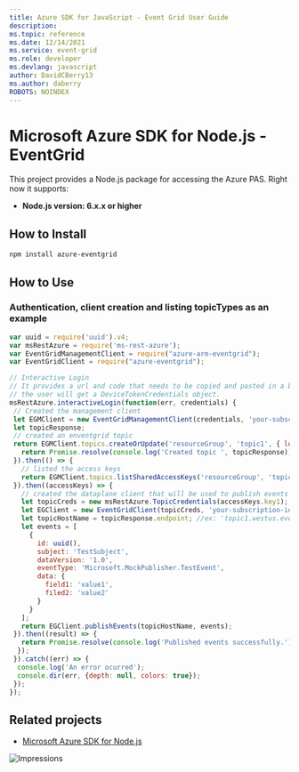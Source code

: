```yaml
---
title: Azure SDK for JavaScript - Event Grid User Guide
description: 
ms.topic: reference
ms.date: 12/14/2021
ms.service: event-grid
ms.role: developer
ms.devlang: javascript
author: DavidCBerry13
ms.author: daberry
ROBOTS: NOINDEX
---
```

# Microsoft Azure SDK for Node.js - EventGrid

This project provides a Node.js package for accessing the Azure PAS. Right now it supports:
- **Node.js version: 6.x.x or higher**

## How to Install

```bash
npm install azure-eventgrid
```

## How to Use

### Authentication, client creation and listing topicTypes as an example

 ```javascript
 var uuid = require('uuid').v4;
 var msRestAzure = require('ms-rest-azure');
 var EventGridManagementClient = require("azure-arm-eventgrid");
 var EventGridClient = require("azure-eventgrid");
 
 // Interactive Login
 // It provides a url and code that needs to be copied and pasted in a browser and authenticated over there. If successful, 
 // the user will get a DeviceTokenCredentials object.
 msRestAzure.interactiveLogin(function(err, credentials) {
  // Created the management client
  let EGMClient = new EventGridManagementClient(credentials, 'your-subscription-id');
  let topicResponse;
  // created an enventgrid topic
  return EGMClient.topics.createOrUpdate('resourceGroup', 'topic1', { location: 'westus' }).then((topicResponse) => {
    return Promise.resolve(console.log('Created topic ', topicResponse));
  }).then(() => {
    // listed the access keys
    return EGMClient.topics.listSharedAccessKeys('resourceGroup', 'topic1')
  }).then((accessKeys) => {
    // created the dataplane client that will be used to publish events
    let topicCreds = new msRestAzure.TopicCredentials(accessKeys.key1);
    let EGClient = new EventGridClient(topicCreds, 'your-subscription-id');
    let topicHostName = topicResponse.endpoint; //ex: 'topic1.westus.eventgrid.azure.net'
    let events = [
      {
        id: uuid(),
        subject: 'TestSubject',
        dataVersion: '1.0',
        eventType: 'Microsoft.MockPublisher.TestEvent',
        data: {
          field1: 'value1',
          filed2: 'value2'
        }
      }
    ];
    return EGClient.publishEvents(topicHostName, events);
  }).then((result) => {
    return Promise.resolve(console.log('Published events successfully.'));
   });
  }).catch((err) => {
   console.log('An error ocurred');
   console.dir(err, {depth: null, colors: true});
  });
});
```

## Related projects

- [Microsoft Azure SDK for Node.js](https://github.com/Azure/azure-sdk-for-node)


![Impressions](https://azure-sdk-impressions.azurewebsites.net/api/impressions/azure-sdk-for-node%2Flib%2Fservices%2Feventgrid%2FREADME.png)
